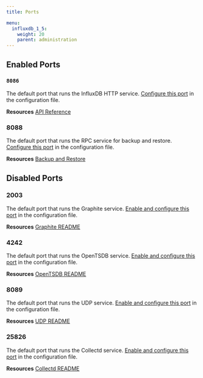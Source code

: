 ```yaml
---
title: Ports

menu:
  influxdb_1_5:
    weight: 20
    parent: administration
---
```


## Enabled Ports

### `8086`
The default port that runs the InfluxDB HTTP service.
[Configure this port](/influxdb/v1.5/administration/config/#bind-address-8086)
in the configuration file.

**Resources** [API Reference](/influxdb/v1.5/tools/api/)

### 8088
The default port that runs the RPC service for backup and restore.
[Configure this port](/influxdb/v1.5/administration/config/#bind-address-8088)
in the configuration file.

**Resources** [Backup and Restore](/influxdb/v1.5/administration/backup_and_restore/)

## Disabled Ports

### 2003

The default port that runs the Graphite service.
[Enable and configure this port](/influxdb/v1.5/administration/config/#bind-address-2003)
in the configuration file.

**Resources** [Graphite README](https://github.com/influxdata/influxdb/blob/master/services/graphite/README.md)

### 4242

The default port that runs the OpenTSDB service.
[Enable and configure this port](/influxdb/v1.5/administration/config/#bind-address-4242)
in the configuration file.

**Resources** [OpenTSDB README](https://github.com/influxdata/influxdb/blob/master/services/opentsdb/README.md)

### 8089

The default port that runs the UDP service.
[Enable and configure this port](/influxdb/v1.5/administration/config/#bind-address-8089)
in the configuration file.

**Resources** [UDP README](https://github.com/influxdata/influxdb/blob/master/services/udp/README.md)

### 25826

The default port that runs the Collectd service.
[Enable and configure this port](/influxdb/v1.5/administration/config/#bind-address-25826)
in the configuration file.

**Resources** [Collectd README](https://github.com/influxdata/influxdb/blob/master/services/collectd/README.md)
